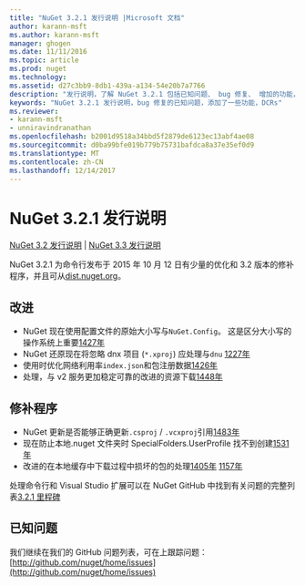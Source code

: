 ```yaml
---
title: "NuGet 3.2.1 发行说明 |Microsoft 文档"
author: karann-msft
ms.author: karann-msft
manager: ghogen
ms.date: 11/11/2016
ms.topic: article
ms.prod: nuget
ms.technology: 
ms.assetid: d27c3bb9-8db1-439a-a134-54e20b7a7766
description: "发行说明，了解 NuGet 3.2.1 包括已知问题、 bug 修复、 增加的功能，以及 DCRs。"
keywords: "NuGet 3.2.1 发行说明，bug 修复的已知问题，添加了一些功能，DCRs"
ms.reviewer:
- karann-msft
- unniravindranathan
ms.openlocfilehash: b2001d9518a34bbd5f2879de6123ec13abf4ae08
ms.sourcegitcommit: d0ba99bfe019b779b75731bafdca8a37e35ef0d9
ms.translationtype: MT
ms.contentlocale: zh-CN
ms.lasthandoff: 12/14/2017
---
```

# <a name="nuget-321-release-notes"></a>NuGet 3.2.1 发行说明

[NuGet 3.2 发行说明](../release-notes/nuget-3.2.md) | [NuGet 3.3 发行说明](../release-notes/nuget-3.3.md)

NuGet 3.2.1 为命令行发布于 2015 年 10 月 12 日有少量的优化和 3.2 版本的修补程序，并且可从[dist.nuget.org](http://dist.nuget.org/index.html)。

## <a name="improvements"></a>改进

* NuGet 现在使用配置文件的原始大小写与`NuGet.Config`。  这是区分大小写的操作系统上重要[1427年](https://github.com/NuGet/Home/issues/1427)
* NuGet 还原现在将忽略 dnx 项目 (`*.xproj`) 应处理与`dnu` [1227年](https://github.com/NuGet/Home/issues/1227)
* 使用时优化网络利用率`index.json`和包注册数据[1426年](https://github.com/NuGet/Home/issues/1426)
* 处理，与 v2 服务更加稳定可靠的改进的资源下载[1448年](https://github.com/NuGet/Home/issues/1448)

## <a name="fixes"></a>修补程序

* NuGet 更新是否能够正确更新`.csproj` / `.vcxproj`引用[1483年](https://github.com/NuGet/Home/issues/1483)
* 现在防止本地.nuget 文件夹时 SpecialFolders.UserProfile 找不到创建[1531年](https://github.com/NuGet/Home/issues/1531)
* 改进的在本地缓存中下载过程中损坏的包的处理[1405年](https://github.com/NuGet/Home/issues/1405) [1157年](https://github.com/NuGet/Home/issues/1157)

处理命令行和 Visual Studio 扩展可以在 NuGet GitHub 中找到有关问题的完整列表[3.2.1 里程碑](https://github.com/NuGet/Home/issues?q=milestone%3A3.2.1+is%3Aclosed)

## <a name="known-issues"></a>已知问题

我们继续在我们的 GitHub 问题列表，可在上跟踪问题： [http://github.com/nuget/home/issues](http://github.com/nuget/home/issues)